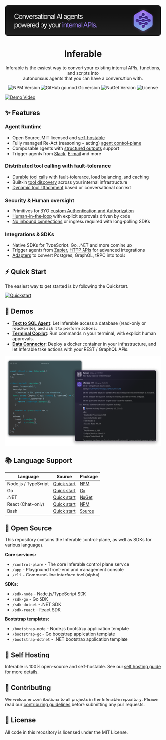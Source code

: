 ![Inferable Hero](./assets/hero.png)

<div align="center">

# Inferable

Inferable is the easiest way to convert your existing internal APIs, functions, and scripts into <br/> autonomous agents that you can have a conversation with.

![NPM Version](https://img.shields.io/npm/v/inferable?color=32CD32&style=for-the-badge) ![GitHub go.mod Go version](https://img.shields.io/github/go-mod/go-version/inferablehq/inferable?filename=sdk-go%2Fgo.mod&color=32CD32&style=for-the-badge) ![NuGet Version](https://img.shields.io/nuget/v/inferable?color=32CD32&style=for-the-badge)
![License](https://img.shields.io/github/license/inferablehq/inferable?color=32CD32&style=for-the-badge)

</div>

[![Demo Video](https://image.mux.com/uzM4gDXiba4RLkvub01mnUey02p8huyEc02PsA6aTLpLqo/animated.gif?width=640&start=115&fps=30)](https://youtu.be/B8Rl8FT8DpM)

## ✨ Features

### Agent Runtime
- Open Source, MIT licensed and [self-hostable](https://docs.inferable.ai/pages/self-hosting)
- Fully managed Re-Act (reasoning + acting) [agent control-plane](https://docs.inferable.ai/pages/control-plane)
- Composable agents with [structured outputs](https://docs.inferable.ai/pages/structured-output) support
- Trigger agents from [Slack](https://docs.inferable.ai/pages/slack), [E-mail](https://docs.inferable.ai/pages/email) and more

### Distributed tool calling with fault-tolerance
- [Durable tool calls](https://docs.inferable.ai/pages/resilient-functions) with fault-tolerance, load balancing, and caching
- Built-in [tool discovery](https://docs.inferable.ai/pages/functions) across your internal infrastructure
- [Dynamic tool attachment](https://docs.inferable.ai/pages/runs#function-selection) based on conversational context

### Security & Human oversight
- Primitives for BYO [custom Authentication and Authorization](https://docs.inferable.ai/pages/custom-auth)
- [Human-in-the-loop](https://docs.inferable.ai/pages/human-in-the-loop) with explicit approvals driven by code
- [No inbound connections](https://docs.inferable.ai/pages/enterprise#private-networking) or ingress required with long-polling SDKs

### Integrations & SDKs
- Native SDKs for [TypeScript](./sdk-node/README.md), [Go](./sdk-go/README.md), [.NET](./sdk-dotnet/README.md) and more coming up
- Trigger agents from [Zapier](https://docs.inferable.ai/pages/zapier), [HTTP APIs](https://docs.inferable.ai/pages/api/create-run) for advanced integrations
- [Adapters](./adapters/) to convert Postgres, GraphQL, tRPC into tools


## ⚡️ Quick Start

The easiest way to get started is by following the [Quickstart](https://docs.inferable.ai/pages/quick-start).

[![Quickstart](https://img.shields.io/badge/Follow-Quickstart-8A2BE2?style=for-the-badge)](https://docs.inferable.ai/pages/quick-start)

## 🔗 Demos

- **[Text to SQL Agent](https://github.com/inferablehq/inferable/blob/main/demos/typescript/sql-to-text/service.ts)**: Let Inferable access a database (read-only or read/write), and ask it to perform actions.
- **[Terminal Copilot](https://github.com/inferablehq/inferable/blob/main/demos/typescript/terminal-copilot/service.ts)**: Run commands in your terminal, with explicit human approvals.
- **[Data Connector](https://www.inferable.ai/use-cases/data-connector)**: Deploy a docker container in your infrastructure, and let Inferable take actions with your REST / GraphQL APIs.

![Demo](./assets/demo.png)

## 📚 Language Support

| Language | Source | Package |
| -------- | -------- | -------- |
| Node.js / TypeScript | [Quick start](./sdk-node/README.md) | [NPM](https://www.npmjs.com/package/inferable) |
| Go | [Quick start](./sdk-go/README.md) | [Go](https://pkg.go.dev/github.com/inferablehq/inferable/sdk-go) |
| .NET | [Quick start](./sdk-dotnet/README.md) | [NuGet](https://www.nuget.org/packages/Inferable) |
| React (Chat-only) | [Quick start](./sdk-react/README.md) | [NPM](https://www.npmjs.com/package/@inferable/react) |
| Bash | [Quick start](./sdk-bash/README.md) | [Source](https://github.com/inferablehq/inferable/blob/main/sdk-bash/inferable.sh) |

## 🚀 Open Source

This repository contains the Inferable control-plane, as well as SDKs for various languages.

**Core services:**

- `/control-plane` - The core Inferable control plane service
- `/app` - Playground front-end and management console
- `/cli` - Command-line interface tool (alpha)

**SDKs:**

- `/sdk-node` - Node.js/TypeScript SDK
- `/sdk-go` - Go SDK
- `/sdk-dotnet` - .NET SDK
- `/sdk-react` - React SDK

**Bootstrap templates:**

- `/bootstrap-node` - Node.js bootstrap application template
- `/bootstrap-go` - Go bootstrap application template
- `/bootstrap-dotnet` - .NET bootstrap application template

## 💾 Self Hosting

Inferable is 100% open-source and self-hostable. See our [self hosting guide](https://docs.inferable.ai/pages/self-hosting) for more details.

## 🤝 Contributing

We welcome contributions to all projects in the Inferable repository. Please read our [contributing guidelines](./CONTRIBUTING.md) before submitting any pull requests.

## 📝 License

All code in this repository is licensed under the MIT License.
